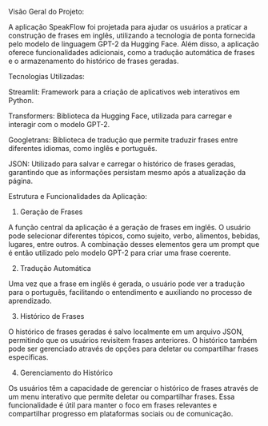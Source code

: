 Visão Geral do Projeto:

A aplicação SpeakFlow foi projetada para ajudar os usuários a praticar a construção de frases em inglês, utilizando a tecnologia de ponta fornecida pelo modelo de linguagem GPT-2 da Hugging Face. Além disso, a aplicação oferece funcionalidades adicionais, como a tradução automática de frases e o armazenamento do histórico de frases geradas.

Tecnologias Utilizadas:

Streamlit: Framework para a criação de aplicativos web interativos em Python.

Transformers: Biblioteca da Hugging Face, utilizada para carregar e interagir com o modelo GPT-2.

Googletrans: Biblioteca de tradução que permite traduzir frases entre diferentes idiomas, como inglês e português.

JSON: Utilizado para salvar e carregar o histórico de frases geradas, garantindo que as informações persistam mesmo após a atualização da página.

Estrutura e Funcionalidades da Aplicação:

1. Geração de Frases
   
A função central da aplicação é a geração de frases em inglês. O usuário pode selecionar diferentes tópicos, como sujeito, verbo, alimentos, bebidas, lugares, entre outros. A combinação desses elementos gera um prompt que é então utilizado pelo modelo GPT-2 para criar uma frase coerente.
   
2. Tradução Automática
   
Uma vez que a frase em inglês é gerada, o usuário pode ver a tradução para o português, facilitando o entendimento e auxiliando no processo de aprendizado.
     
3. Histórico de Frases
   
O histórico de frases geradas é salvo localmente em um arquivo JSON, permitindo que os usuários revisitem frases anteriores. O histórico também pode ser gerenciado através de opções para deletar ou compartilhar frases específicas.
    
4. Gerenciamento do Histórico
   
Os usuários têm a capacidade de gerenciar o histórico de frases através de um menu interativo que permite deletar ou compartilhar frases. Essa funcionalidade é útil para manter o foco em frases relevantes e compartilhar progresso em plataformas sociais ou de comunicação.
